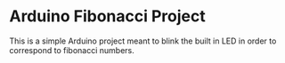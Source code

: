 # Arduino Fibonacci Project
 This is a simple Arduino project meant to blink the built in LED in order to correspond to fibonacci numbers.

